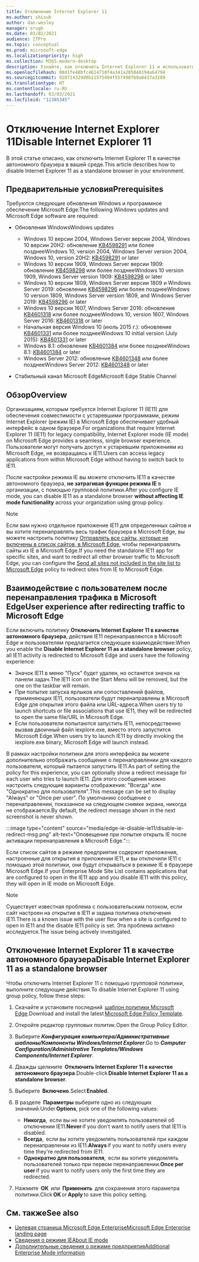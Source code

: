 ```yaml
---
title: Отключение Internet Explorer 11
ms.author: shisub
author: dan-wesley
manager: srugh
ms.date: 03/02/2021
audience: ITPro
ms.topic: conceptual
ms.prod: microsoft-edge
ms.localizationpriority: high
ms.collection: M365-modern-desktop
description: Узнайте, как отключить Internet Explorer 11 и использовать режим Internet Explorer в Microsoft Edge.
ms.openlocfilehash: 08d1fe48bfc4614710f4a341a285048194a64794
ms.sourcegitcommit: 928714329d0b11575494f557498f69a8417a3289
ms.translationtype: HT
ms.contentlocale: ru-RU
ms.lasthandoff: 03/03/2021
ms.locfileid: "11385345"
---
```

# <a name="disable-internet-explorer-11"></a><span data-ttu-id="d055e-103">Отключение Internet Explorer 11</span><span class="sxs-lookup"><span data-stu-id="d055e-103">Disable Internet Explorer 11</span></span>

<span data-ttu-id="d055e-104">В этой статье описано, как отключить Internet Explorer 11 в качестве автономного браузера в вашей среде.</span><span class="sxs-lookup"><span data-stu-id="d055e-104">This article describes how to disable Internet Explorer 11 as a standalone browser in your environment.</span></span>

## <a name="prerequisites"></a><span data-ttu-id="d055e-105">Предварительные условия</span><span class="sxs-lookup"><span data-stu-id="d055e-105">Prerequisites</span></span>

<span data-ttu-id="d055e-106">Требуются следующие обновления Windows и программное обеспечение Microsoft Edge:</span><span class="sxs-lookup"><span data-stu-id="d055e-106">The following Windows updates and Microsoft Edge software are required:</span></span>

- <span data-ttu-id="d055e-107">Обновления Windows</span><span class="sxs-lookup"><span data-stu-id="d055e-107">Windows updates</span></span>

  - <span data-ttu-id="d055e-108">Windows 10 версии 2004, Windows Server версии 2004, Windows 10 версии 20H2: обновление [KB4598291](https://support.microsoft.com/topic/february-2-2021-kb4598291-os-builds-19041-789-and-19042-789-preview-6a766199-a4f1-616e-1f5c-58bdc3ca5e3b) или более позднее</span><span class="sxs-lookup"><span data-stu-id="d055e-108">Windows 10, version 2004, Windows Server version 2004, Windows 10, version 20H2: [KB4598291](https://support.microsoft.com/topic/february-2-2021-kb4598291-os-builds-19041-789-and-19042-789-preview-6a766199-a4f1-616e-1f5c-58bdc3ca5e3b) or later</span></span>
  - <span data-ttu-id="d055e-109">Windows 10 версии 1909, Windows Server версии 1909: обновление [KB4598298](https://support.microsoft.com/topic/january-21-2021-kb4598298-os-build-18363-1350-preview-02dfd9ba-91a2-1b82-dede-42f288c02511) или более позднее</span><span class="sxs-lookup"><span data-stu-id="d055e-109">Windows 10 version 1909, Windows Server version 1909: [KB4598298](https://support.microsoft.com/topic/january-21-2021-kb4598298-os-build-18363-1350-preview-02dfd9ba-91a2-1b82-dede-42f288c02511) or later</span></span>
  - <span data-ttu-id="d055e-110">Windows 10 версии 1809, Windows Server версии 1809 и Windows Server 2019: обновление [KB4598296](https://support.microsoft.com/topic/january-21-2021-kb4598296-os-build-17763-1728-preview-4c0931ff-45b7-ff59-5e00-c03b5afb363d) или более позднее</span><span class="sxs-lookup"><span data-stu-id="d055e-110">Windows 10 version 1809, Windows Server version 1809, and Windows Server 2019: [KB4598296](https://support.microsoft.com/topic/january-21-2021-kb4598296-os-build-17763-1728-preview-4c0931ff-45b7-ff59-5e00-c03b5afb363d) or later</span></span>
  - <span data-ttu-id="d055e-111">Windows 10 версии 1607, Windows Server 2016: обновление [KB4601318](https://support.microsoft.com/topic/february-9-2021-kb4601318-os-build-14393-4225-c5e3de6c-e3e6-ffb5-6197-48b9ce16446e) или более позднее</span><span class="sxs-lookup"><span data-stu-id="d055e-111">Windows 10, version 1607, Windows Server 2016: [KB4601318](https://support.microsoft.com/topic/february-9-2021-kb4601318-os-build-14393-4225-c5e3de6c-e3e6-ffb5-6197-48b9ce16446e) or later</span></span>
   - <span data-ttu-id="d055e-112">Начальная версия Windows 10 (июль 2015 г.): обновление [KB4601331](https://support.microsoft.com/office/february-9-2021%e2%80%94kb4601331-os-build-10240-18842-6227d078-fef3-8d67-27e0-1882e6cb79ff?ui=en-US&rs=en-US&ad=US) или более позднее</span><span class="sxs-lookup"><span data-stu-id="d055e-112">Windows 10 initial version (July 2015): [KB4601331](https://support.microsoft.com/office/february-9-2021%e2%80%94kb4601331-os-build-10240-18842-6227d078-fef3-8d67-27e0-1882e6cb79ff?ui=en-US&rs=en-US&ad=US) or later</span></span>
  - <span data-ttu-id="d055e-113">Windows 8.1: обновление [KB4601384](https://support.microsoft.com/topic/february-9-2021-kb4601384-monthly-rollup-16bdbb75-dd4b-2910-abc5-7891c9756b96) или более позднее</span><span class="sxs-lookup"><span data-stu-id="d055e-113">Windows 8.1: [KB4601384](https://support.microsoft.com/topic/february-9-2021-kb4601384-monthly-rollup-16bdbb75-dd4b-2910-abc5-7891c9756b96) or later</span></span>
  - <span data-ttu-id="d055e-114">Windows Server 2012: обновление [KB4601348](https://support.microsoft.com/topic/february-9-2021-kb4601348-monthly-rollup-2c338c0c-73d6-fb80-cc91-f1a86e80db0c) или более позднее</span><span class="sxs-lookup"><span data-stu-id="d055e-114">Windows Server 2012: [KB4601348](https://support.microsoft.com/topic/february-9-2021-kb4601348-monthly-rollup-2c338c0c-73d6-fb80-cc91-f1a86e80db0c) or later</span></span>
  
- <span data-ttu-id="d055e-115">Стабильный канал Microsoft Edge</span><span class="sxs-lookup"><span data-stu-id="d055e-115">Microsoft Edge Stable Channel</span></span>


## <a name="overview"></a><span data-ttu-id="d055e-116">Обзор</span><span class="sxs-lookup"><span data-stu-id="d055e-116">Overview</span></span>

<span data-ttu-id="d055e-117">Организациям, которым требуется Internet Explorer 11 (IE11) для обеспечения совместимости с устаревшими программами, режим Internet Explorer (режим IE) в Microsoft Edge обеспечивает удобный интерфейс в одном браузере.</span><span class="sxs-lookup"><span data-stu-id="d055e-117">For organizations that require Internet Explorer 11 (IE11) for legacy compatibility, Internet Explorer mode (IE mode) on Microsoft Edge provides a seamless, single browser experience.</span></span> <span data-ttu-id="d055e-118">Пользователи могут получать доступ к устаревшим приложениям из Microsoft Edge, не возвращаясь к IE11.</span><span class="sxs-lookup"><span data-stu-id="d055e-118">Users can access legacy applications from within Microsoft Edge without having to switch back to IE11.</span></span>

<span data-ttu-id="d055e-119">После настройки режима IE вы можете отключить IE11 в качестве автономного браузера, **не затрагивая функции режима IE** в организации, с помощью групповой политики.</span><span class="sxs-lookup"><span data-stu-id="d055e-119">After you configure IE mode, you can disable IE11 as a standalone browser **without affecting IE mode functionality** across your organization using group policy.</span></span>

> [!NOTE]
> <span data-ttu-id="d055e-120">Если вам нужно отдельное приложение IE11 для определенных сайтов и вы хотите перенаправлять весь трафик браузера в Microsoft Edge, вы можете настроить политику [Отправлять все сайты, которые не включены в список сайтов, в Microsoft Edge](https://docs.microsoft.com/deployedge/edge-ie-mode-policies#redirect-sites-from-ie-to-microsoft-edge), чтобы перенаправлять сайты из IE в Microsoft Edge.</span><span class="sxs-lookup"><span data-stu-id="d055e-120">If you need the standalone IE11 app for specific sites, and want to redirect all other browser traffic to Microsoft Edge, you can configure the [Send all sites not included in the site list to Microsoft Edge](https://docs.microsoft.com/deployedge/edge-ie-mode-policies#redirect-sites-from-ie-to-microsoft-edge) policy to redirect sites from IE to Microsoft Edge.</span></span>

## <a name="user-experience-after-redirecting-traffic-to-microsoft-edge"></a><span data-ttu-id="d055e-121">Взаимодействие с пользователем после перенаправления трафика в Microsoft Edge</span><span class="sxs-lookup"><span data-stu-id="d055e-121">User experience after redirecting traffic to Microsoft Edge</span></span>

<span data-ttu-id="d055e-122">Если включить политику **Отключить Internet Explorer 11 в качестве автономного браузера**, действия IE11 перенаправляются в Microsoft Edge и пользователям предлагается следующее взаимодействие:</span><span class="sxs-lookup"><span data-stu-id="d055e-122">When you enable the **Disable Internet Explorer 11 as a standalone browser** policy, all IE11 activity is redirected to Microsoft Edge and users have the following experience:</span></span>

- <span data-ttu-id="d055e-123">Значок IE11 в меню "Пуск" будет удален, но останется значок на панели задач.</span><span class="sxs-lookup"><span data-stu-id="d055e-123">The IE11 icon on the Start Menu will be removed, but the one on the taskbar will remain.</span></span>
- <span data-ttu-id="d055e-124">При попытке запуска ярлыков или сопоставлений файлов, применяющих IE11, пользователи будут перенаправлены в Microsoft Edge для открытия этого файла или URL-адреса.</span><span class="sxs-lookup"><span data-stu-id="d055e-124">When users try to launch shortcuts or file associations that use IE11, they will be redirected to open the same file/URL in Microsoft Edge.</span></span>
- <span data-ttu-id="d055e-125">Если пользователи попытаются запустить IE11, непосредственно вызвав двоичный файл iexplore.exe, вместо этого запустится Microsoft Edge.</span><span class="sxs-lookup"><span data-stu-id="d055e-125">When users try to launch IE11 by directly invoking the iexplore.exe binary, Microsoft Edge will launch instead.</span></span>

<span data-ttu-id="d055e-126">В рамках настройки политики для этого интерфейса вы можете дополнительно отображать сообщение о перенаправлении для каждого пользователя, который пытается запустить IE11.</span><span class="sxs-lookup"><span data-stu-id="d055e-126">As part of setting the policy for this experience, you can optionally show a redirect message for each user who tries to launch IE11.</span></span> <span data-ttu-id="d055e-127">Для этого сообщения можно настроить следующие варианты отображения: "Всегда" или "Однократно для пользователя".</span><span class="sxs-lookup"><span data-stu-id="d055e-127">This message can be set to display "Always" or "Once per user".</span></span> <span data-ttu-id="d055e-128">По умолчанию сообщение о перенаправлении, показанное на следующем снимке экрана, никогда не отображается.</span><span class="sxs-lookup"><span data-stu-id="d055e-128">By default, the redirect message shown in the next screenshot is never shown.</span></span>

:::image type="content" source="media/edge-ie-disable-ie11/disable-ie-redirect-msg.png" alt-text="Оповещение при попытке открыть IE после активации перенаправления в Microsoft Edge.":::

<span data-ttu-id="d055e-130">Если список сайтов в режиме предприятия содержит приложения, настроенные для открытия в приложении IE11, и вы отключили IE11 с помощью этой политики, они будут открываться в режиме IE в браузере Microsoft Edge.</span><span class="sxs-lookup"><span data-stu-id="d055e-130">If your Enterprise Mode Site List contains applications that are configured to open in the IE11 app and you disable IE11 with this policy, they will open in IE mode on Microsoft Edge.</span></span>
> [!NOTE]
> <span data-ttu-id="d055e-131">Существует известная проблема с пользовательским потоком, если сайт настроен на открытие в IE11 и задана политика отключения IE11.</span><span class="sxs-lookup"><span data-stu-id="d055e-131">There is a known issue with the user flow when a site is configured to open in IE11 and the disable IE11 policy is set.</span></span> <span data-ttu-id="d055e-132">Эта проблема активно исследуется.</span><span class="sxs-lookup"><span data-stu-id="d055e-132">The issue being actively investigated.</span></span>

## <a name="disable-internet-explorer-11-as-a-standalone-browser"></a><span data-ttu-id="d055e-133">Отключение Internet Explorer 11 в качестве автономного браузера</span><span class="sxs-lookup"><span data-stu-id="d055e-133">Disable Internet Explorer 11 as a standalone browser</span></span>

<span data-ttu-id="d055e-134">Чтобы отключить Internet Explorer 11 с помощью групповой политики, выполните следующие действия.</span><span class="sxs-lookup"><span data-stu-id="d055e-134">To disable Internet Explorer 11 using group policy, follow these steps:</span></span>

1. <span data-ttu-id="d055e-135">Скачайте и установите последний  [шаблон политики Microsoft Edge](https://www.microsoft.com/en-us/business/download).</span><span class="sxs-lookup"><span data-stu-id="d055e-135">Download and install the latest [Microsoft Edge Policy Template](https://www.microsoft.com/en-us/business/download).</span></span>
2. <span data-ttu-id="d055e-136">Откройте редактор групповых политик.</span><span class="sxs-lookup"><span data-stu-id="d055e-136">Open the Group Policy Editor.</span></span>
3. <span data-ttu-id="d055e-137">Выберите ***Конфигурация компьютера/Административные шаблоны/Компоненты Windows/Internet Explorer***.</span><span class="sxs-lookup"><span data-stu-id="d055e-137">Go to ***Computer Configuration/Administrative Templates/Windows Components/Internet Explorer***.</span></span> 
4. <span data-ttu-id="d055e-138">Дважды щелкните  **Отключить Internet Explorer 11 в качестве автономного браузера**.</span><span class="sxs-lookup"><span data-stu-id="d055e-138">Double-click **Disable Internet Explorer 11 as a standalone browser**.</span></span>
5. <span data-ttu-id="d055e-139">Выберите  **Включено**.</span><span class="sxs-lookup"><span data-stu-id="d055e-139">Select **Enabled**.</span></span>
6. <span data-ttu-id="d055e-140">В разделе  **Параметры** выберите одно из следующих значений.</span><span class="sxs-lookup"><span data-stu-id="d055e-140">Under **Options**, pick one of the following values:</span></span>

   - <span data-ttu-id="d055e-141">**Никогда**,  если вы не хотите уведомлять пользователей об отключении IE11.</span><span class="sxs-lookup"><span data-stu-id="d055e-141">**Never** if you don’t want to notify users that IE11 is disabled.</span></span>
   - <span data-ttu-id="d055e-142">**Всегда**,  если вы хотите уведомлять пользователей при каждом перенаправлении из IE11.</span><span class="sxs-lookup"><span data-stu-id="d055e-142">**Always** if you want to notify users every time they're redirected from IE11.</span></span>
   - <span data-ttu-id="d055e-143">**Однократно для пользователя**,  если вы хотите уведомлять пользователей только при первом перенаправлении.</span><span class="sxs-lookup"><span data-stu-id="d055e-143">**Once per user** if you want to notify users only the first time they are redirected.</span></span>

7. <span data-ttu-id="d055e-144">Нажмите  **ОК**  или  **Применить**  для сохранения этого параметра политики.</span><span class="sxs-lookup"><span data-stu-id="d055e-144">Click **OK** or **Apply** to save this policy setting.</span></span>

## <a name="see-also"></a><span data-ttu-id="d055e-145">См. также</span><span class="sxs-lookup"><span data-stu-id="d055e-145">See also</span></span>

- [<span data-ttu-id="d055e-146">Целевая страница Microsoft Edge Enterprise</span><span class="sxs-lookup"><span data-stu-id="d055e-146">Microsoft Edge Enterprise landing page</span></span>](https://aka.ms/EdgeEnterprise)
- [<span data-ttu-id="d055e-147">Сведения о режиме IE</span><span class="sxs-lookup"><span data-stu-id="d055e-147">About IE mode</span></span>](https://docs.microsoft.com/deployedge/edge-ie-mode)
- [<span data-ttu-id="d055e-148">Дополнительные сведения о режиме предприятия</span><span class="sxs-lookup"><span data-stu-id="d055e-148">Additional Enterprise Mode information</span></span>](https://docs.microsoft.com/internet-explorer/ie11-deploy-guide/enterprise-mode-overview-for-ie11)
